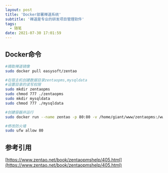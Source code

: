 ```yaml
---
layout: post
title: 'Docker部署禅道系统'
subtitle: '禅道是专业的研发项目管理软件'
tags:
  - 随笔
date: 2021-07-30 17:01:59
---
```


## Docker命令

```bash
#摘取禅道镜像
sudo docker pull easysoft/zentao

#在宿主机创建数据目录zentaopms,mysqldata
#设置目录的读写权限
sudo mkdir zentaopms
sudo chmod 777 ./zentaopms
sudo mkdir mysqldata
sudo chmod 777 ./mysqldata

#创建容器并运行
sudo docker run --name zentao -p 80:80 -v /home/giant/www/zentaopms:/www/zentaopms -v /home/giant/www/mysqldata:/var/lib/mysql -e MYSQL_ROOT_PASSWORD=123456 -d easysoft/zentao

#修改防火墙
sudo ufw allow 80
```

## 参考引用

[https://www.zentao.net/book/zentaopmshelp/405.html](https://www.zentao.net/book/zentaopmshelp/405.html)
